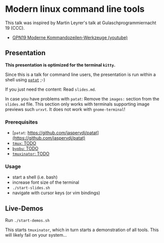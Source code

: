 # Modern linux command line tools

This talk was inspired by Martin Leyrer's talk at Gulaschprogrammiernacht 19 (CCC).

- [GPN19 Moderne Kommandozeilen-Werkzeuge
  (youtube)](https://www.youtube.com/watch?v=8d8-PpcLc24&t=12s)

## Presentation

**This presentation is optimized for the terminal `kitty`.**

Since this is a talk for command line users,
the presentation is run within a shell using
[`patat`](https://github.com/jaspervdj/patat) ;-)

If you just need the content: Read `slides.md`.

In case you have problems with `patat`:
Remove the `images:` section from the `slides.md` file.
This section only works with terminals supporting image previews such `urxvt`.
It does not work with `gnome-terminal`!

### Prerequisites

- [`patat`: https://github.com/jaspervdj/patat](https://github.com/jaspervdj/patat)
- [`tmux`: TODO](TODO)
- [`byobu`: TODO](TODO)
- [`tmuxinator`: TODO](TODO)

### Usage

- start a shell (i.e. bash)
- increase font size of the terminal
- `./start-slides.sh`
- navigate with cursor keys (or vim bindings)

## Live-Demos

Run `./start-demos.sh`

This starts `tmuxinator`, which in turn starts a demonstration of all tools.
This will likely fail on your system...

